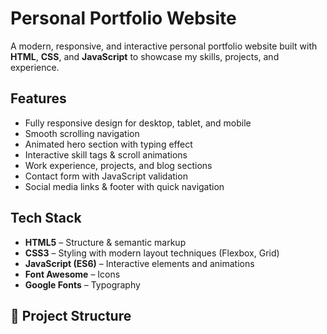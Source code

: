 
#  Personal Portfolio Website

A modern, responsive, and interactive personal portfolio website built with **HTML**, **CSS**, and **JavaScript** to showcase my skills, projects, and experience.

##  Features
- Fully responsive design for desktop, tablet, and mobile
- Smooth scrolling navigation
- Animated hero section with typing effect
- Interactive skill tags & scroll animations
- Work experience, projects, and blog sections
- Contact form with JavaScript validation
- Social media links & footer with quick navigation

##  Tech Stack
- **HTML5** – Structure & semantic markup
- **CSS3** – Styling with modern layout techniques (Flexbox, Grid)
- **JavaScript (ES6)** – Interactive elements and animations
- **Font Awesome** – Icons
- **Google Fonts** – Typography

## 📂 Project Structure

